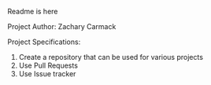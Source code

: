 Readme is here

Project Author: Zachary Carmack

Project Specifications: 
1. Create a repository that can be used for various projects
2. Use Pull Requests
3. Use Issue tracker

